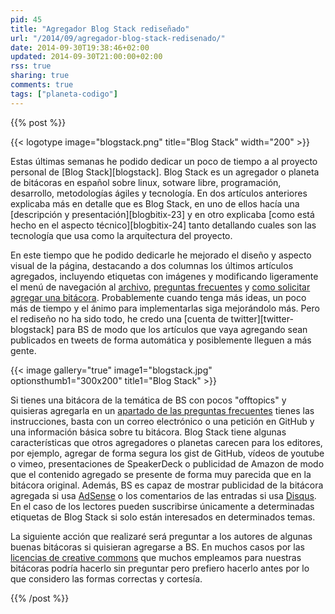 ```yaml
---
pid: 45
title: "Agregador Blog Stack rediseñado"
url: "/2014/09/agregador-blog-stack-redisenado/"
date: 2014-09-30T19:38:46+02:00
updated: 2014-09-30T21:00:00+02:00
rss: true
sharing: true
comments: true
tags: ["planeta-codigo"]
---
```


{{% post %}}

{{< logotype image="blogstack.png" title="Blog Stack" width="200" >}}

Estas últimas semanas he podido dedicar un poco de tiempo a al proyecto personal de [Blog Stack][blogstack]. Blog Stack es un agregador o planeta de bitácoras en español sobre linux, sotware libre, programación, desarrollo, metodologías ágiles y tecnología. En dos artículos anteriores explicaba más en detalle que es Blog Stack, en uno de ellos hacía una [descripción y presentación][blogbitix-23] y en otro explicaba [como está hecho en el aspecto técnico][blogbitix-24] tanto detallando cuales son las tecnología que usa como la arquitectura del proyecto.

En este tiempo que he podido dedicarle he mejorado el diseño y aspecto visual de la página, destacando a dos columnas los últimos artículos agregados, incluyendo etiquetas con imágenes y modificando ligeramente el menú de navegación al [archivo](http://www.blogstack.info/archive), [preguntas frecuentes](http://www.blogstack.info/faq) y [como solicitar agregar una bitácora](http://www.blogstack.info/faq#aggregate). Probablemente cuando tenga más ideas, un poco más de tiempo y el ánimo para implementarlas siga mejorándolo más. Pero el rediseño no ha sido todo, he credo una [cuenta de twitter][twitter-blogstack] para BS de modo que los artículos que vaya agregando sean publicados en tweets de forma automática y posiblemente lleguen a más gente.

{{< image
    gallery="true"
    image1="blogstack.jpg" optionsthumb1="300x200" title1="Blog Stack" >}}

Si tienes una bitácora de la temática de BS con pocos "offtopics" y quisieras agregarla en un [apartado de las preguntas frecuentes](http://www.blogstack.info/faq#aggregate) tienes las instrucciones, basta con un correo electrónico o una petición en GitHub y una información básica sobre tu bitácora. Blog Stack tiene algunas características que otros agregadores o planetas carecen para los editores, por ejemplo, agregar de forma segura los gist de GitHub, vídeos de youtube o vimeo, presentaciones de SpeakerDeck o publicidad de Amazon de modo que el contenido agregado se presente de forma muy parecida que en la bitácora original. Además, BS es capaz de mostrar publicidad de la bitácora agregada si usa [AdSense](https://www.google.com/adsense/) o los comentarios de las entradas si usa [Disqus](https://disqus.com/). En el caso de los  lectores pueden suscribirse únicamente a determinadas etiquetas de Blog Stack si solo están interesados en determinados temas.

La siguiente acción que realizaré será preguntar a los autores de algunas buenas bitácoras si quisieran agregarse a BS. En muchos casos por las [licencias de creative commons](http://es.creativecommons.org/blog/licencias/) que muchos empleamos para nuestras bitácoras podría hacerlo sin preguntar pero prefiero hacerlo antes por lo que considero las formas correctas y cortesía.

{{% /post %}}
